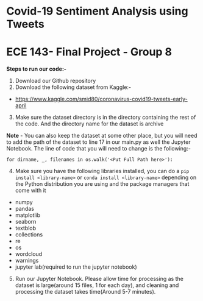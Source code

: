 # Covid-19 Sentiment Analysis using Tweets
# ECE 143- Final Project - Group 8

**Steps to run our code:-**
1. Download our Github repository
2. Download the following dataset from Kaggle:- 
- https://www.kaggle.com/smid80/coronavirus-covid19-tweets-early-april
3. Make sure the dataset directory is in the directory containing the rest of the code. And the directory name for the dataset is archive

**Note** - You can also keep the dataset at some other place, but you will need to add the path of the dataset to line 17 in our main.py as well the Jupyter Notebook. The line of code that you will need to change is the following:-

```for dirname, _, filenames in os.walk('<Put Full Path here>'):```

4. Make sure you have the following libraries installed, you can do a ```pip install <library-name>``` or ```conda install <library-name>``` depending on the Python distribution you are using and the package managers that come with it

- numpy
- pandas
- matplotlib
- seaborn
- textblob
- collections
- re
- os
- wordcloud
- warnings
- jupyter lab(required to run the jupyter notebook)
  
5. Run our Jupyter Notebook. Please allow time for processing as the dataset is large(around 15 files, 1 for each day), and cleaning and processing the dataset takes time(Around 5-7 minutes).
